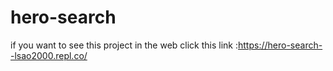# hero-search
if you want to see this project in the web click this link :https://hero-search--lsao2000.repl.co/